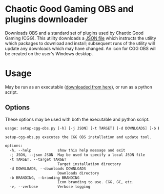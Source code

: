 # Chaotic Good Gaming OBS and plugins downloader
Downloads OBS and a standard set of plugins used by Chaotic Good Gaming (CGG). This utility downloads a [JSON file](https://cgg.spafbi.com/cgg-obs.json) which instructs the utility which packages to download and install; subsequent runs of the utility will update any downloads which may have changed. An icon for CGG OBS will be created on the user's Windows desktop.
# Usage
May be run as an executable ([downloaded from here](https://github.com/spafbi/cgg-obs/releases/latest/download/setup-cgg-obs.exe)), or run as a python script.
## Options
These options may be used with both the executable and python script.
```txt
usage: setup-cgg-obs.py [-h] [-j JSON] [-t TARGET] [-d DOWNLOADS] [-b BRANDING] [-v]

setup-cgg-obs.py executes the CGG OBS installation and update tool.

options:
  -h, --help            show this help message and exit
  -j JSON, --json JSON  May be used to specify a local JSON file
  -t TARGET, --target TARGET
                        Target installation directory
  -d DOWNLOADS, --downloads DOWNLOADS
                        Downloads directory
  -b BRANDING, --branding BRANDING
                        Icon branding to use. CGG, GC, etc.
  -v, --verbose         Verbose logging
  ```
